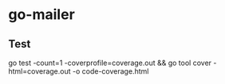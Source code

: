 # go-mailer

## Test
go test -count=1 -coverprofile=coverage.out && go tool cover -html=coverage.out -o code-coverage.html

